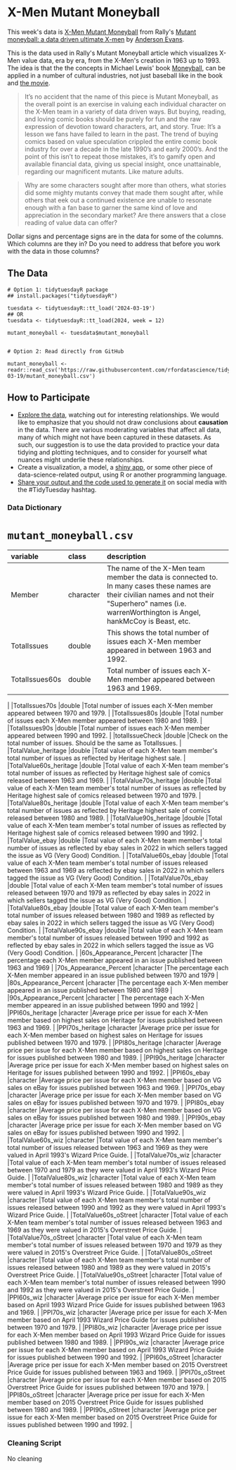 # X-Men Mutant Moneyball

This week's data is [X-Men Mutant Moneyball](https://github.com/EliCash82/mutantmoneyball) from Rally's [Mutant moneyball: a data driven ultimate X-men](https://rallyrd.com/mutant-moneyball-a-data-driven-ultimate-x-men/) by [Anderson Evans](https://github.com/EliCash82). 

This is the data used in Rally's Mutant Moneyball article which visualizes X-Men value data, era by era, from the X-Men's creation in 1963 up to 1993. The idea is that the the concepts in Michael Lewis' book [Moneyball](https://www.goodreads.com/en/book/show/1301), can be applied in a number of cultural industries, not just baseball like in the book and [the movie](https://en.wikipedia.org/wiki/Moneyball_(film)).

>It’s no accident that the name of this piece is Mutant Moneyball, as the overall point is an exercise in valuing each individual character on the X-Men team in a variety of data driven ways. But buying, reading, and loving comic books should be purely for fun and the raw expression of devotion toward characters, art, and story. True: It’s a lesson we fans have failed to learn in the past. The trend of buying comics based on value speculation crippled the entire comic book industry for over a decade in the late 1990’s and early 2000’s. And the point of this isn’t to repeat those mistakes, it’s to gamify open and available financial data, giving us special insight, once unattainable, regarding our magnificent mutants. Like mature adults. 

>Why are some characters sought after more than others, what stories did some mighty mutants convey that made them sought after, while others that eek out a continued existence are unable to resonate enough with a fan base to garner the same kind of love and appreciation in the secondary market? Are there answers that a close reading of value data can offer?

Dollar signs and percentage signs are in the data for some of the columns. Which columns are they in? Do you need to address that before you work with the data in those columns?

## The Data

```{r}
# Option 1: tidytuesdayR package 
## install.packages("tidytuesdayR")

tuesdata <- tidytuesdayR::tt_load('2024-03-19')
## OR
tuesdata <- tidytuesdayR::tt_load(2024, week = 12)

mutant_moneyball <- tuesdata$mutant_moneyball


# Option 2: Read directly from GitHub

mutant_moneyball <- readr::read_csv('https://raw.githubusercontent.com/rfordatascience/tidytuesday/master/data/2024/2024-03-19/mutant_moneyball.csv')

```

## How to Participate

- [Explore the data](https://r4ds.hadley.nz/), watching out for interesting relationships. We would like to emphasize that you should not draw conclusions about **causation** in the data. There are various moderating variables that affect all data, many of which might not have been captured in these datasets. As such, our suggestion is to use the data provided to practice your data tidying and plotting techniques, and to consider for yourself what nuances might underlie these relationships.
- Create a visualization, a model, a [shiny app](https://shiny.posit.co/), or some other piece of data-science-related output, using R or another programming language.
- [Share your output and the code used to generate it](../../../sharing.md) on social media with the #TidyTuesday hashtag.

### Data Dictionary

# `mutant_moneyball.csv`

|variable               |class     |description            |
|:----------------------|:---------|:----------------------|
|Member                 |character |The name of the X-Men team member the data is connected to. In many cases these names are their civilian names and not their "Superhero" names (i.e. warrenWorthington is Angel, hankMcCoy is Beast, etc.              |
|TotalIssues            |double    |This shows the total number of issues each X-Men member appeared in between 1963 and 1992.      |
|TotalIssues60s         |double    |Total number of issues each X-Men member appeared between 1963 and 1969.
 |
|TotalIssues70s         |double    |Total number of issues each X-Men member appeared between 1970 and 1979.
  |
|TotalIssues80s         |double    |Total number of issues each X-Men member appeared between 1980 and 1989.
     |
|TotalIssues90s         |double    |Total number of issues each X-Men member appeared between 1990 and 1992.
    |
|totalIssueCheck        |double    |Check on the total number of issues. Should be the same as TotalIssues.    |
|TotalValue_heritage    |double    |Total value of each X-Men team member's total number of issues as reflected by Heritage highest sale.  |
|TotalValue60s_heritage |double    |Total value of each X-Men team member's total number of issues as reflected by Heritage highest sale of comics released between 1963 and 1969. |
|TotalValue70s_heritage |double    |Total value of each X-Men team member's total number of issues as reflected by Heritage highest sale of comics released between 1970 and 1979. |
|TotalValue80s_heritage |double    |Total value of each X-Men team member's total number of issues as reflected by Heritage highest sale of comics released between 1980 and 1989. |
|TotalValue90s_heritage |double    |Total value of each X-Men team member's total number of issues as reflected by Heritage highest sale of comics released between 1990 and 1992. |
|TotalValue_ebay        |double    |Total value of each X-Men team member's total number of issues as reflected by ebay sales in 2022 in which sellers tagged the issue as VG (Very Good) Condition.  |
|TotalValue60s_ebay     |double    |Total value of each X-Men team member's total number of issues released between 1963 and 1969 as reflected by ebay sales in 2022 in which sellers tagged the issue as VG (Very Good) Condition.   |
|TotalValue70s_ebay     |double    |Total value of each X-Men team member's total number of issues released between 1970 and 1979 as reflected by ebay sales in 2022 in which sellers tagged the issue as VG (Very Good) Condition.    |
|TotalValue80s_ebay     |double    |Total value of each X-Men team member's total number of issues released between 1980 and 1989 as reflected by ebay sales in 2022 in which sellers tagged the issue as VG (Very Good) Condition.   |
|TotalValue90s_ebay     |double    |Total value of each X-Men team member's total number of issues released between 1990 and 1992 as reflected by ebay sales in 2022 in which sellers tagged the issue as VG (Very Good) Condition.  |
|60s_Appearance_Percent |character |The percentage each X-Men member appeared in an issue published between 1963 and 1969 |
|70s_Appearance_Percent |character |The percentage each X-Men member appeared in an issue published between 1970 and 1979 |
|80s_Appearance_Percent |character |The percentage each X-Men member appeared in an issue published between 1980 and 1989 |
|90s_Appearance_Percent |character |	The percentage each X-Men member appeared in an issue published between 1990 and 1992 |
|PPI60s_heritage        |character |Average price per issue for each X-Men member based on highest sales on Heritage for issues published between 1963 and 1969.  |
|PPI70s_heritage        |character |Average price per issue for each X-Men member based on highest sales on Heritage for issues published between 1970 and 1979.     |
|PPI80s_heritage        |character |Average price per issue for each X-Men member based on highest sales on Heritage for issues published between 1980 and 1989.     |
|PPI90s_heritage        |character |Average price per issue for each X-Men member based on highest sales on Heritage for issues published between 1990 and 1992.  |
|PPI60s_ebay            |character |Average price per issue for each X-Men member based on VG sales on eBay for issues published between 1963 and 1969.    |
|PPI70s_ebay            |character |Average price per issue for each X-Men member based on VG sales on eBay for issues published between 1970 and 1979.   |
|PPI80s_ebay            |character |Average price per issue for each X-Men member based on VG sales on eBay for issues published between 1980 and 1989.   |
|PPI90s_ebay            |character |Average price per issue for each X-Men member based on VG sales on eBay for issues published between 1990 and 1992.   |
|TotalValue60s_wiz      |character |Total value of each X-Men team member's total number of issues released between 1963 and 1969 as they were valued in April 1993's Wizard Price Guide.  |
|TotalValue70s_wiz      |character |Total value of each X-Men team member's total number of issues released between 1970 and 1979 as they were valued in April 1993's Wizard Price Guide.  |
|TotalValue80s_wiz      |character |Total value of each X-Men team member's total number of issues released between 1980 and 1989 as they were valued in April 1993's Wizard Price Guide.   |
|TotalValue90s_wiz      |character |Total value of each X-Men team member's total number of issues released between 1990 and 1992 as they were valued in April 1993's Wizard Price Guide.  |
|TotalValue60s_oStreet  |character |Total value of each X-Men team member's total number of issues released between 1963 and 1969 as they were valued in 2015's Overstreet Price Guide.  |
|TotalValue70s_oStreet  |character |Total value of each X-Men team member's total number of issues released between 1970 and 1979 as they were valued in 2015's Overstreet Price Guide.  |
|TotalValue80s_oStreet  |character |Total value of each X-Men team member's total number of issues released between 1980 and 1989 as they were valued in 2015's Overstreet Price Guide. |
|TotalValue90s_oStreet  |character |Total value of each X-Men team member's total number of issues released between 1990 and 1992 as they were valued in 2015's Overstreet Price Guide. |
|PPI60s_wiz             |character |Average price per issue for each X-Men member based on April 1993 Wizard Price Guide for issues published between 1963 and 1969.    |
|PPI70s_wiz             |character |Average price per issue for each X-Men member based on April 1993 Wizard Price Guide for issues published between 1970 and 1979.    |
|PPI80s_wiz             |character |Average price per issue for each X-Men member based on April 1993 Wizard Price Guide for issues published between 1980 and 1989.   |
|PPI90s_wiz             |character |Average price per issue for each X-Men member based on April 1993 Wizard Price Guide for issues published between 1990 and 1992.  |
|PPI60s_oStreet         |character |Average price per issue for each X-Men member based on 2015 Overstreet Price Guide for issues published between 1963 and 1969.   |
|PPI70s_oStreet         |character |Average price per issue for each X-Men member based on 2015 Overstreet Price Guide for issues published between 1970 and 1979.   |
|PPI80s_oStreet         |character |Average price per issue for each X-Men member based on 2015 Overstreet Price Guide for issues published between 1980 and 1989.     |
|PPI90s_oStreet         |character |Average price per issue for each X-Men member based on 2015 Overstreet Price Guide for issues published between 1990 and 1992.   |


### Cleaning Script

No cleaning